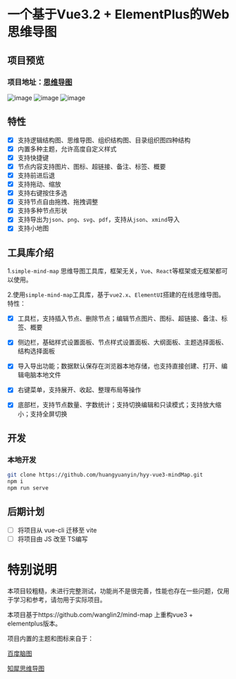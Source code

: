 # 一个基于Vue3.2 + ElementPlus的Web思维导图

## 项目预览
### 项目地址：[思维导图](http://101.42.8.58/mindMap/#/)
![image](https://user-images.githubusercontent.com/42410679/208390574-d34f6b64-6570-4d33-87e8-9441da1126a5.png)
![image](https://user-images.githubusercontent.com/42410679/208390826-60ded4ce-ad48-46da-ab84-c66c3ef29885.png)
![image](https://user-images.githubusercontent.com/42410679/208390888-401d8c91-f76b-4c3b-a095-24daccae8404.png)



## 特性

- [x] 支持逻辑结构图、思维导图、组织结构图、目录组织图四种结构
- [x] 内置多种主题，允许高度自定义样式
- [x] 支持快捷键
- [x] 节点内容支持图片、图标、超链接、备注、标签、概要
- [x] 支持前进后退
- [x] 支持拖动、缩放
- [x] 支持右键按住多选
- [x] 支持节点自由拖拽、拖拽调整
- [x] 支持多种节点形状
- [x] 支持导出为`json`、`png`、`svg`、`pdf`，支持从`json`、`xmind`导入
- [x] 支持小地图

## 工具库介绍
1.`simple-mind-map`
思维导图工具库，框架无关，`Vue`、`React`等框架或无框架都可以使用。

2.使用`simple-mind-map`工具库，基于`vue2.x`、`ElementUI`搭建的在线思维导图。特性：

- [x] 工具栏，支持插入节点、删除节点；编辑节点图片、图标、超链接、备注、标签、概要

- [x] 侧边栏，基础样式设置面板、节点样式设置面板、大纲面板、主题选择面板、结构选择面板

- [x] 导入导出功能；数据默认保存在浏览器本地存储，也支持直接创建、打开、编辑电脑本地文件

- [x] 右键菜单，支持展开、收起、整理布局等操作

- [x] 底部栏，支持节点数量、字数统计；支持切换编辑和只读模式；支持放大缩小；支持全屏切换

## 开发

### 本地开发
```bash
git clone https://github.com/huangyuanyin/hyy-vue3-mindMap.git
npm i
npm run serve
```

## 后期计划
- [ ] 将项目从 vue-cli 迁移至 vite
- [ ] 将项目由 JS 改至 TS编写

# 特别说明

本项目较粗糙，未进行完整测试，功能尚不是很完善，性能也存在一些问题，仅用于学习和参考，请勿用于实际项目。

本项目基于https://github.com/wanglin2/mind-map 上重构vue3 + elementplus版本。

项目内置的主题和图标来自于：

[百度脑图](https://naotu.baidu.com/)

[知犀思维导图](https://www.zhixi.com/)
